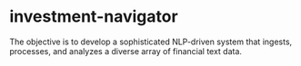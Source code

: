 # investment-navigator
The objective is to develop a sophisticated NLP-driven system that ingests, processes, and analyzes a diverse array of financial text data.
